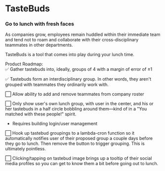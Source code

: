 # TasteBuds
### Go to lunch with fresh faces

As companies grow, employees remain huddled within their immediate team and tend not to roam and collaborate with their cross-disciplinary teammates in other departments.

TasteBuds is a tool that comes into play during your lunch time.


Product Roadmap:  
✅ Gather tastebuds into, ideally, groups of 4 with a margin of error of ±1

✅ Tastebuds form an interdisciplinary group. In other words, they aren't grouped with teammates they ordinarily work with.

⬜️ Allow ability to add and remove teammates from company roster

⬜️ Only show user's own lunch group, with user in the center, and his or her tastebuds in a half circle bobbling around them—kind of in a "You matched with these people!" spirit.

* Requires building login/user management

⬜️ Hook up tastebud groupings to a lambda-cron function so it automatically notifies user of their proposed group a couple days before they go to lunch. Then remove the button to trigger grouping. This is ultimately pointless.

⬜️ Clicking/tapping on tastebud image brings up a tooltip of their social media profiles so you can get to know them a bit before going out to lunch.
